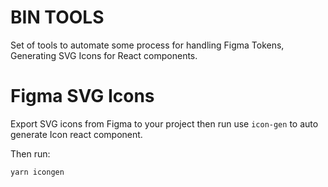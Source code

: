 BIN TOOLS
=========

Set of tools to automate some process for handling Figma Tokens, Generating SVG Icons for React components.

# Figma SVG Icons

Export SVG icons from Figma to your project then run use `icon-gen` to auto generate Icon react component.

Then run: 

    yarn icongen
